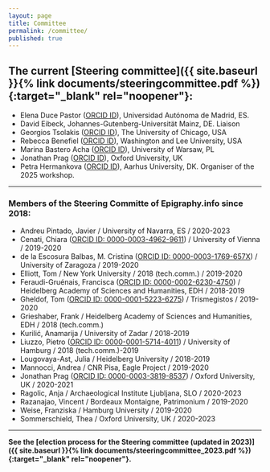 ```yaml
---
layout: page
title: Committee
permalink: /committee/
published: true
---
```


## The current [Steering committee]({{ site.baseurl }}{% link documents/steeringcommittee.pdf %}){:target="_blank" rel="noopener"}:

* Elena Duce Pastor (<a href="https://orcid.org/0000-0003-0604-2300" target="blank">ORCID ID</a>), Universidad Autónoma de Madrid, ES. 
* David Eibeck, Johannes-Gutenberg-Universität Mainz, DE. Liaison
* Georgios Tsolakis (<a href="https://orcid.org/0000-0001-9555-4038" target="blank">ORCID ID</a>), The University of Chicago, USA 
* Rebecca Benefiel (<a href="https://orcid.org/0000-0002-3312-1517" target="blank">ORCID ID</a>), Washington and Lee University, USA
* Marina Bastero Acha (<a href="https://orcid.org/0000-0003-2552-7055" target="blank">ORCID ID</a>), University of Warsaw, PL
* Jonathan Prag (<a href="https://orcid.org/0000-0003-3819-8537" target="blank">ORCID ID</a>), Oxford University, UK
* Petra Hermankova (<a href="https://orcid.org/0000-0002-6349-0540" target="blank">ORCID ID</a>), Aarhus University, DK. Organiser of the 2025 workshop.



---

### Members of the Steering Committe of Epigraphy.info since 2018:

* Andreu Pintado, Javier / University of Navarra, ES / 2020-2023
* Cenati, Chiara (<a href="https://orcid.org/0000-0003-4962-9611" target="blank">ORCID ID: 0000-0003-4962-9611</a>) / University of Vienna / 2019-2020
* de la Escosura Balbas, M. Cristina (<a href="https://orcid.org/0000-0003-1769-657X" target="blank">ORCID ID: 0000-0003-1769-657X</a>) / University of Zaragoza / 2019-2020
* Elliott, Tom / New York University / 2018 (tech.comm.) / 2019-2020
* Feraudi-Gruénais, Francisca (<a href="https://orcid.org/0000-0002-6230-4750" target="blank">ORCID ID: 0000-0002-6230-4750</a>) / Heidelberg Academy of Sciences and Humanities, EDH / 2018-2019
* Gheldof, Tom (<a href="https://orcid.org/0000-0001-5223-6275" target="blank">ORCID ID: 0000-0001-5223-6275</a>) / Trismegistos / 2019-2020
* Grieshaber, Frank / Heidelberg Academy of Sciences and Humanities, EDH / 2018 (tech.comm.)
* Kurilić, Anamarija / University of Zadar / 2018-2019
* Liuzzo, Pietro (<a href="https://orcid.org/0000-0001-5714-4011" target="blank">ORCID ID: 0000-0001-5714-4011</a>) / University of Hamburg / 2018 (tech.comm.)-2019
* Lougovaya-Ast, Julia / Heidelberg University / 2018-2019
* Mannocci, Andrea / CNR Pisa, Eagle Project / 2019-2020
* Jonathan Prag (<a href="https://orcid.org/0000-0003-3819-8537" target="blank">ORCID ID: 0000-0003-3819-8537</a>) / Oxford University, UK / 2020-2021
* Ragolic, Anja / Archaeological Institute Ljubljana, SLO / 2020-2023
* Razanajao, Vincent / Bordeaux Montaigne, Patrimonium / 2019-2020
* Weise, Franziska / Hamburg University / 2019-2020
* Sommerschield, Thea / Oxford University, UK / 2020-2023


---

**See the [election process for the Steering committee (updated in 2023)]({{ site.baseurl }}{% link documents/steeringcommittee_2023.pdf %}){:target="_blank" rel="noopener"}.**
